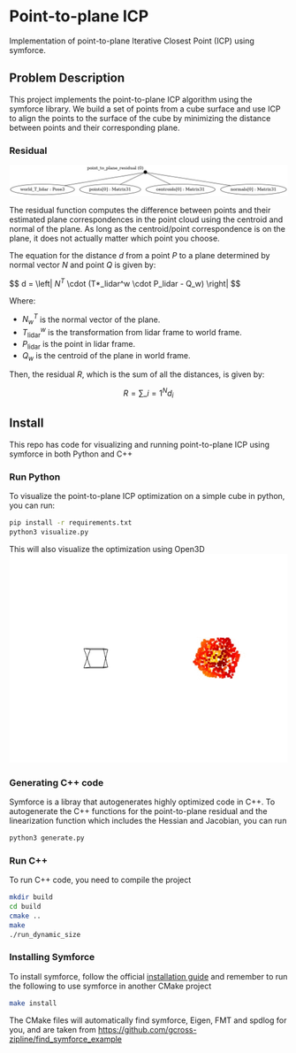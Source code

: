 # Point-to-plane ICP

Implementation of point-to-plane Iterative Closest Point (ICP) using symforce.

## Problem Description

This project implements the point-to-plane ICP algorithm using the symforce library. We build a set of points from a cube surface and use ICP to align the points to the surface of the cube by minimizing the distance between points and their corresponding plane.

### Residual

![Alt Text](assets/factor_graph.png)

The residual function computes the difference between points and their estimated plane correspondences in the point cloud using the centroid and normal of the plane. As long as the centroid/point correspondence is on the plane, it does not actually matter which point you choose.

The equation for the distance $d$ from a point $P$ to a plane determined by normal vector $N$ and point $Q$ is given by:

$$
d = \left| $N^T$ \cdot (T*_lidar^w \cdot P_lidar - Q_w) \right|
$$

Where:

- $N_w^T$ is the normal vector of the plane.
- $T_{\text{lidar}}^w$ is the transformation from lidar frame to world frame.
- $P_{\text{lidar}}$ is the point in lidar frame.
- $Q_w$ is the centroid of the plane in world frame.

Then, the residual $R$, which is the sum of all the distances, is given by:

$$
R = \sum\_{i=1}^{N} d_i
$$

## Install

This repo has code for visualizing and running point-to-plane ICP using symforce in both Python and C++

### Run Python

To visualize the point-to-plane ICP optimization on a simple cube in python, you can run:

```bash
pip install -r requirements.txt
python3 visualize.py
```

This will also visualize the optimization using Open3D
![Alt Text](assets/animation.gif)

### Generating C++ code

Symforce is a libray that autogenerates highly optimized code in C++. To autogenerate the C++ functions for the point-to-plane residual and the linearization function which includes the Hessian and Jacobian, you can run

```bash
python3 generate.py
```

### Run C++

To run C++ code, you need to compile the project

```bash
mkdir build
cd build
cmake ..
make
./run_dynamic_size
```

### Installing Symforce

To install symforce, follow the official [installation guide](https://github.com/symforce-org/symforce?tab=readme-ov-file#build-with-cmake)
and remember to run the following to use symforce in another CMake project

```bash
make install
```

The CMake files will automatically find symforce, Eigen, FMT and spdlog for you, and are taken from https://github.com/gcross-zipline/find_symforce_example

$$
$$
